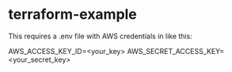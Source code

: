 # terraform-example

This requires a .env file with AWS credentials in like this:

AWS_ACCESS_KEY_ID=<your_key>
AWS_SECRET_ACCESS_KEY=<your_secret_key>
